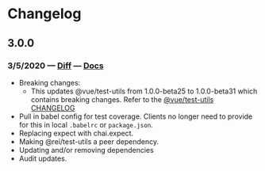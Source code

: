 # Changelog

## 3.0.0
### 3/5/2020 — [Diff](https://github.com/rei/vunit/compare/2.1.4...3.0.0) — [Docs](https://github.com/rei/vunit/blob/3.0.0/ReadMe.md)
* Breaking changes:
  * This updates @vue/test-utils from 1.0.0-beta25 to 1.0.0-beta31 which contains breaking changes. Refer to the [@vue/test-utils CHANGELOG](https://github.com/vuejs/vue-test-utils/blob/dev/CHANGELOG.md)
* Pull in babel config for test coverage. Clients no longer need to provide for this in local `.babelrc` or `package.json`.
* Replacing expect with chai.expect.
* Making @rei/test-utils a peer dependency.
* Updating and/or removing dependencies
* Audit updates. 
